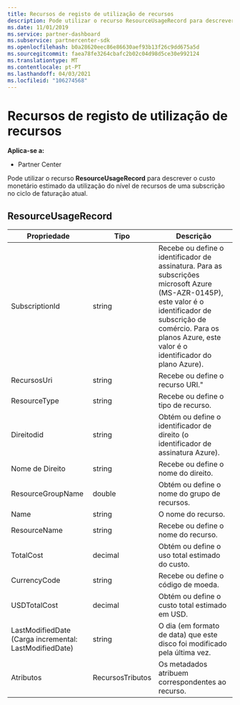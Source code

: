 ```yaml
---
title: Recursos de registo de utilização de recursos
description: Pode utilizar o recurso ResourceUsageRecord para descrever o custo monetário estimado da utilização do nível de recursos de uma subscrição no ciclo de faturação atual.
ms.date: 11/01/2019
ms.service: partner-dashboard
ms.subservice: partnercenter-sdk
ms.openlocfilehash: b0a28620eec86e86630aef93b13f26c9dd675a5d
ms.sourcegitcommit: faea78fe3264cbafc2b02c04d98d5ce30e992124
ms.translationtype: MT
ms.contentlocale: pt-PT
ms.lasthandoff: 04/03/2021
ms.locfileid: "106274568"
---
```

# <a name="resource-usage-record-resources"></a>Recursos de registo de utilização de recursos

**Aplica-se a:**

- Partner Center

Pode utilizar o recurso **ResourceUsageRecord** para descrever o custo monetário estimado da utilização do nível de recursos de uma subscrição no ciclo de faturação atual.

## <a name="resourceusagerecord"></a>ResourceUsageRecord

| Propriedade          | Tipo               | Descrição                                                                                                                                                                                                |
|-------------------|--------------------|------------------------------------------------------------------------------------------------------------------------------------------------------------------------------------------------------------|
| SubscriptionId    | string             | Recebe ou define o identificador de assinatura. Para as subscrições microsoft Azure (MS-AZR-0145P), este valor é o identificador de subscrição de comércio. Para os planos Azure, este valor é o identificador do plano Azure). |
| RecursosUri       | string             | Recebe ou define o recurso URI."                                                                                                                                                                            |
| ResourceType      | string             | Recebe ou define o tipo de recurso.                                                                                                                                                                            |
| Direitodid     | string             | Obtém ou define o identificador de direito (o identificador de assinatura Azure).                                                                                                                               |
| Nome de Direito   | string             | Recebe ou define o nome do direito.                                                                                                                                                                         |
| ResourceGroupName | double             | Obtém ou define o nome do grupo de recursos.                                                                                                                                                                      |
| Name              | string             | O nome do recurso.                                                                                                                                                                                  |
| ResourceName      | string             | Recebe ou define o nome do recurso.                                                                                                                                                                     |
| TotalCost         | decimal            | Obtém ou define o uso total estimado do custo.                                                                                                                                                               |
| CurrencyCode      | string             | Recebe ou define o código de moeda.                                                                                                                                                                            |
| USDTotalCost      | decimal            | Obtém ou define o custo total estimado em USD.                                                                                                                                                              |
| LastModifiedDate (Carga incremental: LastModifiedDate)  | string             | O dia (em formato de data) que este disco foi modificado pela última vez.                                                                                                                                          |
| Atributos        | RecursosTributos | Os metadados atribuem correspondentes ao recurso.                                                                                                                                                     |
